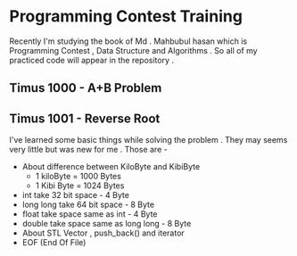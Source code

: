 # Programming Contest Training
Recently I'm studying the book of Md . Mahbubul hasan which is Programming Contest , Data Structure and Algorithms  . So all of my practiced code will appear in the repository . 

## Timus 1000 - A+B Problem


## Timus 1001 - Reverse Root
I've learned some basic things while solving the problem . They may seems very little but was new for me . Those are -
  - About difference between KiloByte and KibiByte
      - 1 kiloByte = 1000 Bytes
      - 1 Kibi Byte = 1024 Bytes 
  - int take 32 bit space - 4 Byte
  - long long take 64 bit space  - 8 Byte
  - float take space same as int - 4 Byte
  - double take space same as long long - 8 Byte
  - About STL Vector , push_back() and iterator
  - EOF (End Of File) 

